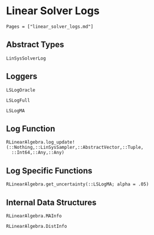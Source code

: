 # Linear Solver Logs

```@contents
Pages = ["linear_solver_logs.md"]
```


## Abstract Types

```@docs
LinSysSolverLog
```

## Loggers

```@docs
LSLogOracle

LSLogFull

LSLogMA
```

## Log Function

```@docs
RLinearAlgebra.log_update!(::Nothing,::LinSysSampler,::AbstractVector,::Tuple,
  ::Int64,::Any,::Any)
```

## Log Specific Functions

```@docs
RLinearAlgebra.get_uncertainty(::LSLogMA; alpha = .05)
```

## Internal Data Structures

```@docs
RLinearAlgebra.MAInfo

RLinearAlgebra.DistInfo
```

